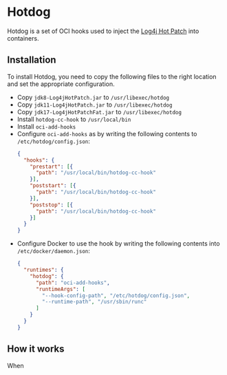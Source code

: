 # Hotdog

Hotdog is a set of OCI hooks used to inject the
[Log4j Hot Patch](https://github.com/corretto/hotpatch-for-apache-log4j2) into
containers.

## Installation

To install Hotdog, you need to copy the following files to the right location
and set the appropriate configuration.

* Copy `jdk8-Log4jHotPatch.jar` to `/usr/libexec/hotdog`
* Copy `jdk11-Log4jHotPatch.jar` to `/usr/libexec/hotdog`
* Copy `jdk17-Log4jHotPatchFat.jar` to `/usr/libexec/hotdog`
* Install `hotdog-cc-hook` to `/usr/local/bin`
* Install `oci-add-hooks`
* Configure `oci-add-hooks` as by writing the following contents to
  `/etc/hotdog/config.json`:
  ```json
  {
    "hooks": {
      "prestart": [{
        "path": "/usr/local/bin/hotdog-cc-hook"
      }],
      "poststart": [{
        "path": "/usr/local/bin/hotdog-cc-hook"
      }],
      "poststop": [{
        "path": "/usr/local/bin/hotdog-cc-hook"
      }]
    }
  }
  ```
* Configure Docker to use the hook by writing the following contents into
  `/etc/docker/daemon.json`:
  ```json
  {
    "runtimes": {
      "hotdog": {
        "path": "oci-add-hooks",
        "runtimeArgs": [
          "--hook-config-path", "/etc/hotdog/config.json",
          "--runtime-path", "/usr/sbin/runc"
        ]
      }
    }
  }
  ```

## How it works

When 